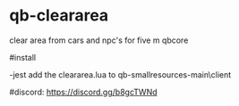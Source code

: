 # qb-cleararea

clear area from cars and npc's for five m qbcore

#install

-jest add the cleararea.lua to qb-smallresources-main\client

#discord: https://discord.gg/b8gcTWNd
